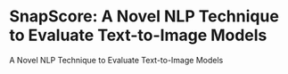 # SnapScore: A Novel NLP Technique to Evaluate Text-to-Image Models
A Novel NLP Technique to Evaluate Text-to-Image Models
